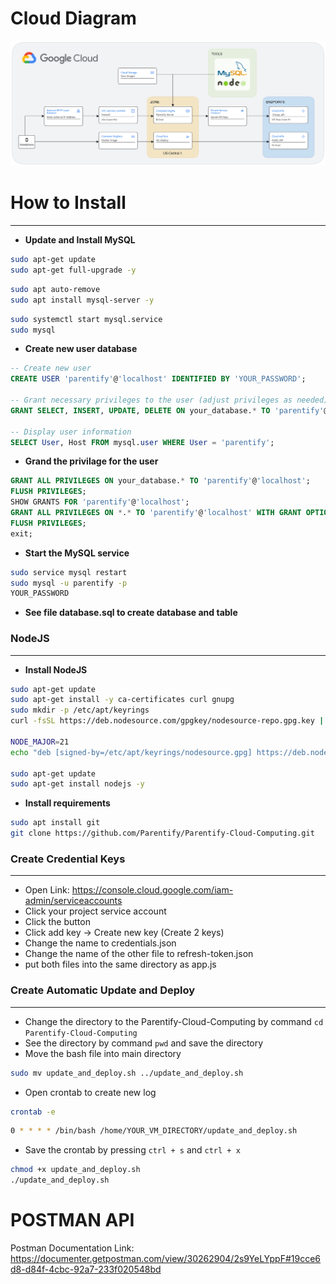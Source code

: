 # Cloud Diagram
![Cloud Diagram](cloud-diagram.png)

# How to Install
---
- **Update and Install MySQL**
```bash
sudo apt-get update
sudo apt-get full-upgrade -y
```
```bash
sudo apt auto-remove
sudo apt install mysql-server -y
```
```bash
sudo systemctl start mysql.service
sudo mysql
```

- **Create new user database**
```sql
-- Create new user
CREATE USER 'parentify'@'localhost' IDENTIFIED BY 'YOUR_PASSWORD';

-- Grant necessary privileges to the user (adjust privileges as needed)
GRANT SELECT, INSERT, UPDATE, DELETE ON your_database.* TO 'parentify'@'localhost';

-- Display user information
SELECT User, Host FROM mysql.user WHERE User = 'parentify';
```

- **Grand the privilage for the user**
```sql
GRANT ALL PRIVILEGES ON your_database.* TO 'parentify'@'localhost';
FLUSH PRIVILEGES;
SHOW GRANTS FOR 'parentify'@'localhost';
GRANT ALL PRIVILEGES ON *.* TO 'parentify'@'localhost' WITH GRANT OPTION;
FLUSH PRIVILEGES;
exit;
```

- **Start the MySQL service**
```bash
sudo service mysql restart
sudo mysql -u parentify -p 
YOUR_PASSWORD
```
- **See file database.sql to create database and table**


### NodeJS
---
- **Install NodeJS**
```bash
sudo apt-get update
sudo apt-get install -y ca-certificates curl gnupg
sudo mkdir -p /etc/apt/keyrings
curl -fsSL https://deb.nodesource.com/gpgkey/nodesource-repo.gpg.key | sudo gpg --dearmor -o /etc/apt/keyrings/nodesource.gpg

NODE_MAJOR=21
echo "deb [signed-by=/etc/apt/keyrings/nodesource.gpg] https://deb.nodesource.com/node_$NODE_MAJOR.x nodistro main" | sudo tee /etc/apt/sources.list.d/nodesource.list

sudo apt-get update
sudo apt-get install nodejs -y
```

- **Install requirements**
```bash
sudo apt install git
git clone https://github.com/Parentify/Parentify-Cloud-Computing.git
```

### Create Credential Keys
---
- Open Link: https://console.cloud.google.com/iam-admin/serviceaccounts
- Click your project service account
- Click the button
- Click add key -> Create new key (Create 2 keys)
- Change the name to credentials.json
- Change the name of the other file to refresh-token.json
- put both files into the same directory as app.js

### Create Automatic Update and Deploy
---
- Change the directory to the Parentify-Cloud-Computing by command `cd Parentify-Cloud-Computing`
- See the directory by command `pwd` and save the directory
- Move the bash file into main directory
```bash
sudo mv update_and_deploy.sh ../update_and_deploy.sh
```
- Open crontab to create new log
```bash
crontab -e
```
```bash
0 * * * * /bin/bash /home/YOUR_VM_DIRECTORY/update_and_deploy.sh
```
- Save the crontab by pressing `ctrl + s` and `ctrl + x`
```bash
chmod +x update_and_deploy.sh
./update_and_deploy.sh
```

# POSTMAN API
Postman Documentation Link: https://documenter.getpostman.com/view/30262904/2s9YeLYppF#19cce6d8-d84f-4cbc-92a7-233f020548bd
